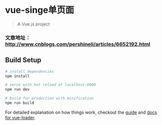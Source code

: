 # vue-singe单页面
> A Vue.js project

### 文章地址：http://www.cnblogs.com/pershineli/articles/6652192.html

## Build Setup

``` bash
# install dependencies
npm install

# serve with hot reload at localhost:8000
npm run dev

# build for production with minification
npm run build
```

For detailed explanation on how things work, checkout the [guide](http://vuejs-templates.github.io/webpack/) and [docs for vue-loader](http://vuejs.github.io/vue-loader).
